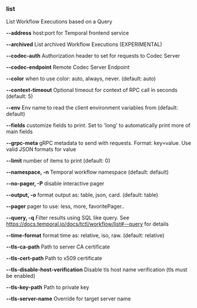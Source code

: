 ### list

List Workflow Executions based on a Query

**--address**
host:port for Temporal frontend service

**--archived**
List archived Workflow Executions (EXPERIMENTAL)

**--codec-auth**
Authorization header to set for requests to Codec Server

**--codec-endpoint**
Remote Codec Server Endpoint

**--color**
when to use color: auto, always, never. (default: auto)

**--context-timeout**
Optional timeout for context of RPC call in seconds (default: 5)

**--env**
Env name to read the client environment variables from (default: default)

**--fields**
customize fields to print. Set to 'long' to automatically print more of main fields

**--grpc-meta**
gRPC metadata to send with requests. Format: key=value. Use valid JSON formats for value

**--limit**
number of items to print (default: 0)

**--namespace, -n**
Temporal workflow namespace (default: default)

**--no-pager, -P**
disable interactive pager

**--output, -o**
format output as: table, json, card. (default: table)

**--pager**
pager to use: less, more, favoritePager..

**--query, -q**
Filter results using SQL like query. See https://docs.temporal.io/docs/tctl/workflow/list#--query for details

**--time-format**
format time as: relative, iso, raw. (default: relative)

**--tls-ca-path**
Path to server CA certificate

**--tls-cert-path**
Path to x509 certificate

**--tls-disable-host-verification**
Disable tls host name verification (tls must be enabled)

**--tls-key-path**
Path to private key

**--tls-server-name**
Override for target server name

